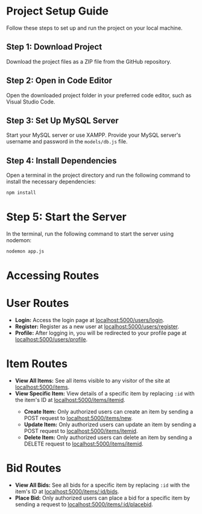 # Project Setup Guide

Follow these steps to set up and run the project on your local machine.

## Step 1: Download Project

Download the project files as a ZIP file from the GitHub repository.

## Step 2: Open in Code Editor

Open the downloaded project folder in your preferred code editor, such as Visual Studio Code.

## Step 3: Set Up MySQL Server

Start your MySQL server or use XAMPP. Provide your MySQL server's username and password in the `models/db.js` file.

## Step 4: Install Dependencies

Open a terminal in the project directory and run the following command to install the necessary dependencies:

```bash
npm install
```

# Step 5: Start the Server
In the terminal, run the following command to start the server using nodemon:
 ```bash
nodemon app.js

```
# Accessing Routes

# User Routes
<ul>
      <li><strong>Login:</strong> Access the login page at <a href="http://localhost:5000/users/login">localhost:5000/users/login</a>.</li>
      <li><strong>Register:</strong> Register as a new user at <a href="http://localhost:5000/users/register">localhost:5000/users/register</a>.</li>
      <li><strong>Profile:</strong> After logging in, you will be redirected to your profile page at <a href="http://localhost:5000/users/profile">localhost:5000/users/profile</a>.</li>
    </ul>
    
# Item Routes

<ul>
  <li><strong>View All Items:</strong> See all items visible to any visitor of the site at <a href="http://localhost:5000/items">localhost:5000/items</a>.</li>
  <li><strong>View Specific Item:</strong> View details of a specific item by replacing <code>:id</code> with the item's ID at <a href="http://localhost:5000/items/itemid">localhost:5000/items/itemid</a>.</li>
  <ul>
     <li><strong>Create Item:</strong> Only authorized users can create an item by sending a POST request to <a href="http://localhost:5000/items/new">localhost:5000/items/new</a>.</li>
    <li><strong>Update Item:</strong> Only authorized users can update an item by sending a POST request to <a href="http://localhost:5000/items/itemid">localhost:5000/items/itemid</a>.</li>
    <li><strong>Delete Item:</strong> Only authorized users can delete an item by sending a DELETE request to <a href="http://localhost:5000/items/itemid">localhost:5000/items/itemid</a>.</li>
  </ul>
</ul>

# Bid Routes

<ul>
  <li><strong>View All Bids:</strong> See all bids for a specific item by replacing <code>:id</code> with the item's ID at <a href="http://localhost:5000/items/:id/bids">localhost:5000/items/:id/bids</a>.</li>
  <li><strong>Place Bid:</strong> Only authorized users can place a bid for a specific item by sending a request to <a href="http://localhost:5000/items/:id/placebid">localhost:5000/items/:id/placebid</a>.</li>
</ul>
